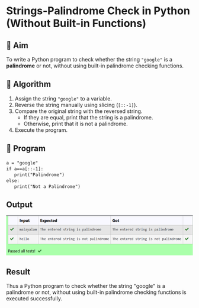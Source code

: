 # Strings-Palindrome Check in Python (Without Built-in Functions)

## 🎯 Aim
To write a Python program to check whether the string `"google"` is a **palindrome** or not, without using built-in palindrome checking functions.

## 🧠 Algorithm
1. Assign the string `"google"` to a variable.
2. Reverse the string manually using slicing (`[::-1]`).
3. Compare the original string with the reversed string.
   - If they are equal, print that the string is a palindrome.
   - Otherwise, print that it is not a palindrome.
4. Execute the program.

## 🧾 Program
```
a = "google"
if a==a[::-1]:
   print("Palindrome")
else:
   print("Not a Palindrome")
```
## Output
![alt text](md34.png)
## Result
Thus a Python program to check whether the string "google" is a palindrome or not, without using built-in palindrome checking functions is executed successfully.